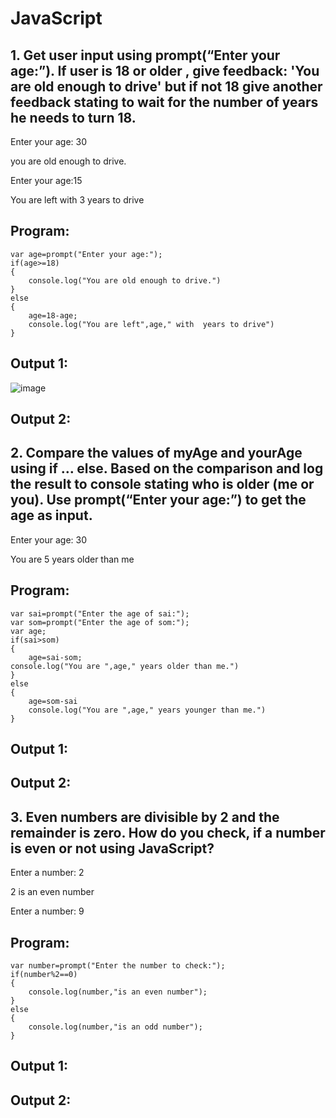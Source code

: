 # JavaScript
## 1. Get user input using prompt(“Enter your age:”). If user is 18 or older , give feedback: 'You are old enough to drive' but if not 18 give another feedback stating to wait for the number of years he needs to turn 18. 

Enter your age: 30

you are old enough to drive.

Enter your age:15

You are left with 3 years to drive
## Program:
```
var age=prompt("Enter your age:");
if(age>=18)
{
    console.log("You are old enough to drive.")
}
else
{
    age=18-age;
    console.log("You are left",age," with  years to drive")
}

```
## Output 1:
![image](https://user-images.githubusercontent.com/93434149/232670139-3abe081d-1ab6-4521-b776-433e301e3f5d.png)
## Output 2:

## 2. Compare the values of myAge and yourAge using if … else. Based on the comparison and log the result to console stating who is older (me or you). Use prompt(“Enter your age:”) to get the age as input.

Enter your age: 30

You are 5 years older than me
## Program:
```
var sai=prompt("Enter the age of sai:");
var som=prompt("Enter the age of som:");
var age;
if(sai>som)
{
    age=sai-som;
console.log("You are ",age," years older than me.")
}
else
{
    age=som-sai
    console.log("You are ",age," years younger than me.")
}
```
## Output 1:

## Output 2:

## 3. Even numbers are divisible by 2 and the remainder is zero. How do you check, if a number is even or not using JavaScript?

Enter a number: 2

2 is an even number

Enter a number: 9
## Program:
```
var number=prompt("Enter the number to check:");
if(number%2==0)
{
    console.log(number,"is an even number");
}
else
{
    console.log(number,"is an odd number");
}
```
## Output 1:

## Output 2:


